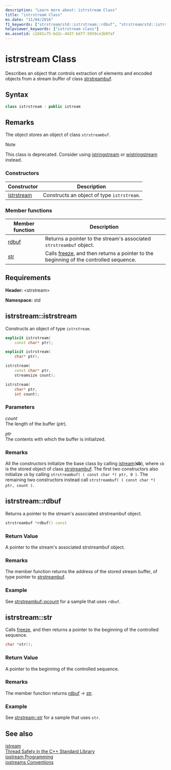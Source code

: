 ```yaml
---
description: "Learn more about: istrstream Class"
title: "istrstream Class"
ms.date: "11/04/2016"
f1_keywords: ["strstream/std::istrstream::rdbuf", "strstream/std::istrstream::str"]
helpviewer_keywords: ["istrstream class"]
ms.assetid: c2d41c75-bd2c-4437-bd77-5939ce1b97af
---
```

# istrstream Class

Describes an object that controls extraction of elements and encoded objects from a stream buffer of class [strstreambuf](../standard-library/strstreambuf-class.md).

## Syntax

```cpp
class istrstream : public istream
```

## Remarks

The object stores an object of class `strstreambuf`.

> [!NOTE]
> This class is deprecated. Consider using [istringstream](../standard-library/sstream-typedefs.md#istringstream) or [wistringstream](../standard-library/sstream-typedefs.md#wistringstream) instead.

### Constructors

|Constructor|Description|
|-|-|
|[istrstream](#istrstream)|Constructs an object of type `istrstream`.|

### Member functions

|Member function|Description|
|-|-|
|[rdbuf](#rdbuf)|Returns a pointer to the stream's associated `strstreambuf` object.|
|[str](#str)|Calls [freeze](../standard-library/strstreambuf-class.md#freeze), and then returns a pointer to the beginning of the controlled sequence.|

## Requirements

**Header:** \<strstream>

**Namespace:** std

## <a name="istrstream"></a> istrstream::istrstream

Constructs an object of type `istrstream`.

```cpp
explicit istrstream(
    const char* ptr);

explicit istrstream(
    char* ptr);

istrstream(
    const char* ptr,
    streamsize count);

istrstream(
    char* ptr,
    int count);
```

### Parameters

*count*\
The length of the buffer (*ptr*).

*ptr*\
The contents with which the buffer is initialized.

### Remarks

All the constructors initialize the base class by calling [istream](../standard-library/istream-typedefs.md#istream)(**sb**), where `sb` is the stored object of class [strstreambuf](../standard-library/strstreambuf-class.md). The first two constructors also initialize `sb` by calling `strstreambuf( ( const char *) ptr, 0 )`. The remaining two constructors instead call `strstreambuf( ( const char *) ptr, count )`.

## <a name="rdbuf"></a> istrstream::rdbuf

Returns a pointer to the stream's associated strstreambuf object.

```cpp
strstreambuf *rdbuf() const
```

### Return Value

A pointer to the stream's associated strstreambuf object.

### Remarks

The member function returns the address of the stored stream buffer, of type pointer to [strstreambuf](../standard-library/strstreambuf-class.md).

### Example

See [strstreambuf::pcount](../standard-library/strstreambuf-class.md#pcount) for a sample that uses `rdbuf`.

## <a name="str"></a> istrstream::str

Calls [freeze](../standard-library/strstreambuf-class.md#freeze), and then returns a pointer to the beginning of the controlled sequence.

```cpp
char *str();
```

### Return Value

A pointer to the beginning of the controlled sequence.

### Remarks

The member function returns [rdbuf](#rdbuf) -> [str](../standard-library/strstreambuf-class.md#str).

### Example

See [strstream::str](../standard-library/strstreambuf-class.md#str) for a sample that uses `str`.

## See also

[istream](../standard-library/istream-typedefs.md#istream)\
[Thread Safety in the C++ Standard Library](../standard-library/thread-safety-in-the-cpp-standard-library.md)\
[iostream Programming](../standard-library/iostream-programming.md)\
[iostreams Conventions](../standard-library/iostreams-conventions.md)
